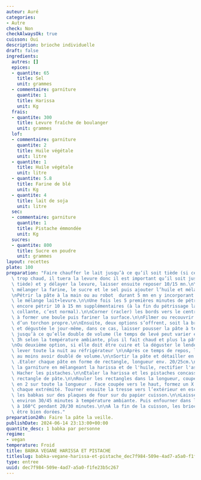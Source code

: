 ```yaml
---
auteur: Auré
categories:
- Autre
check: Non
checkAlwaysOk: true
cuisson: Oui
description: brioche individuelle
draft: false
ingredients:
  autres: []
  epices:
  - quantite: 65
    title: Sel
    unit: grammes
  - commentaire: garniture
    quantite: 1
    title: Harissa
    unit: Kg
  frais:
  - quantite: 300
    title: Levure fraîche de boulanger
    unit: grammes
  lof:
  - commentaire: garniture
    quantite: 2
    title: Huile végétale
    unit: litre
  - quantite: 1
    title: Huile végétale
    unit: litre
  - quantite: 5.8
    title: Farine de blé
    unit: Kg
  - quantite: 4
    title: lait de soja
    unit: litre
  sec:
  - commentaire: garniture
    quantite: 1
    title: Pistache émmondée
    unit: Kg
  sucres:
  - quantite: 800
    title: Sucre en poudre
    unit: grammes
layout: recettes
plate: 100
preparation: "Faire chauffer le lait jusqu’à ce qu’il soit tiède (si celui-ci est\
  \ trop chaud, il tuera la levure donc il est important qu’il soit juste légèrement\
  \ tiède) et y délayer la levure, laisser ensuite reposer 10/15 mn.\n\nDans un saladier,\
  \ mélanger la farine, le sucre et le sel puis ajouter l’huile et mélanger de nouveau.\n\
  \nPétrir la pâte à la main ou au robot  durant 5 mn en y incorporant petit à petit\
  \ le mélange lait+levure.\n\nUne fois les 5 premières minutes de pétrissage écoulées,\
  \ encore pétrir 10 à 15 mn supplémentaires (à la fin du pétrissage la pâte est assez\
  \ collante, c’est normal).\n\nCorner (racler) les bords vers le centre de manière\
  \ à former une boule puis fariner la surface.\n\nFilmer ou recouvrir le récipient\
  \ d’un torchon propre.\n\nEnsuite, deux options s’offrent, soit la brioche est cuite\
  \ et dégustée le jour-même, dans ce cas, laisser pousser la pâte à température ambiante\
  \ jusqu’à ce qu’elle double de volume (le temps de levé peut varier entre 1h30 et\
  \ 3h selon la température ambiante, plus il fait chaud et plus la pâte lèvera rapidement).\n\
  \nOu deuxième option, si elle doit être cuire et la déguster le lendemain, la laisser\
  \ lever toute la nuit au réfrigérateur \n\nAprès ce temps de repos, la pâte doit\
  \ au moins avoir doublé de volume.\n\nSortir la pâte et détailler en 100 pâtons\
  \ .Etaler chaque pâte en forme de rectangle, longueur env. 20/25cm.\n\nPréparer\
  \ la garniture en mélangeant la harissa et de l'huile, rectifier l'assaisonnement.\
  \ Hacher les pistaches.\n\nEtaler la harissa et les pistaches concassées sur le\
  \ rectangle de pâte.\n\nRouler les rectangles dans la longueur, couper le boudin\
  \ en 2 sur toute la longueur . Face coupée vers le haut, formez un X puis tressez\
  \ chaque extrémité. Tourner ensuite la tresse vers l’extérieur en escargot .Déposer\
  \ les babkas sur des plaques de four sur du papier cuisson.\n\nLaissez pousser pendant\
  \ environ 30/45 minutes à température ambiante. Puis enfourner dans le four préchauffé\
  \ à 160°C pendant 20/30 minutes.\n\nA la fin de la cuisson, les brioches doivent\
  \ être bien dorées."
preparation24h: Faire la pâte la veille.
publishDate: 2024-06-14 23:13:00+00:00
quantite_desc: 1 babka par personne
regime:
- vegan
temperature: Froid
title: BABKA VEGANE HARISSA ET PISTACHE
titleslug: babka-vegane-harissa-et-pistache_dec7f984-509e-4ad7-a5a0-f1fe23b5c267
type: entree
uuid: dec7f984-509e-4ad7-a5a0-f1fe23b5c267
---
```

